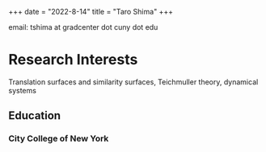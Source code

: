 +++
date = "2022-8-14"
title = "Taro Shima"
+++

email: tshima at gradcenter dot cuny dot edu

# Research Interests
Translation surfaces and similarity surfaces, Teichmuller theory, dynamical systems

## Education

### City College of New York
